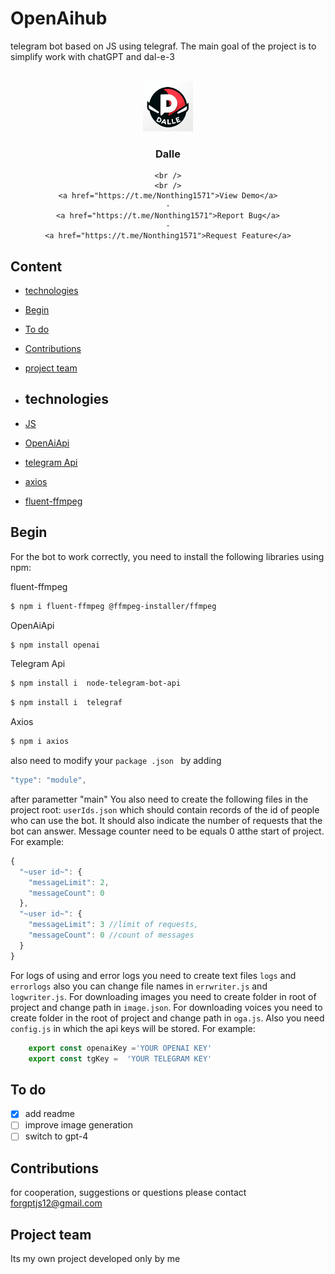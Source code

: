 # OpenAihub
 telegram bot based on JS using telegraf. The main goal of the project is to simplify work with chatGPT and dal-e-3 
 <!-- PROJECT LOGO -->
<br />
<div align="center">
  <a href="https://github.com/nothing126/openaihub/blob/master/img/dalle.jpg">
    <img src="https://github.com/nothing126/openaihub/blob/master/img/dalle.jpg" alt="Logo" width="80" height="80">
  </a>

  <h3 align="center">Dalle</h3>

  <p align="center">
    
    <br />
    <br />
    <a href="https://t.me/Nonthing1571">View Demo</a>
    ·
    <a href="https://t.me/Nonthing1571">Report Bug</a>
    ·
    <a href="https://t.me/Nonthing1571">Request Feature</a>
  </p>
</div>

## Content
- [technologies](#technologies)
- [Begin](#begin)
- [To do](#to-do)
- [Contributions](#contributions)
- [project team](#project-team )

- ## technologies
- [JS](https://www.javascript.com/)
- [OpenAiApi](https://openai.com/blog/openai-api)
- [telegram Api](https://core.telegram.org/bots)
- [axios](https://github.com/axios/axios)
- [fluent-ffmpeg](https://github.com/fluent-ffmpeg/node-fluent-ffmpeg)

 ## Begin
 For the bot to work correctly, you need to install the following libraries using npm:
 
 fluent-ffmpeg
 ```sh
 $ npm i fluent-ffmpeg @ffmpeg-installer/ffmpeg
```

OpenAiApi 
```sh
$ npm install openai
```

Telegram Api
```sh
$ npm install i  node-telegram-bot-api
```
```sh
$ npm install i  telegraf
 ```

Axios
```sh
$ npm i axios
```
also need to modify your ```package .json ``` by adding
```javascript
"type": "module",
```
after parametter "main"
You also need to create the following files in the project root:
```userIds.json```
which should contain records of the id of people who can use the bot. It should also indicate the number of requests that the bot can answer. Message counter need to be equals 0 atthe start of project. For example:
```javascript
{
  "~user id~": {
    "messageLimit": 2,
    "messageCount": 0
  },
  "~user id~": {
    "messageLimit": 3 //limit of requests,
    "messageCount": 0 //count of messages
  }
}
```
For logs of using and error logs you need to create text files ```logs``` and ```errorlogs``` also you can change file names in ```errwriter.js``` and ```logwriter.js```.
For downloading images you need to create folder in root of project and change path in ```image.json```.
For downloading voices you need to create folder in the root of project and change path in ```oga.js```.
Also you need ```config.js```  in which the api keys will be stored. For example:
```javascript
    export const openaiKey ='YOUR OPENAI KEY'
    export const tgKey =  'YOUR TELEGRAM KEY'
```
## To do
- [x] add readme
- [ ] improve image generation
- [ ] switch to gpt-4

## Contributions      
for cooperation, suggestions or questions please contact forgptjs12@gmail.com

## Project team
Its my own project developed only by me

